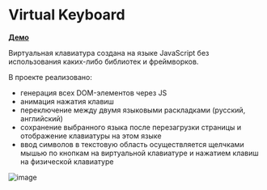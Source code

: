 # Virtual Keyboard

**[Демо](https://kirsawka.github.io/virtual-keyboard/)**

Виртуальная клавиатура создана на языке JavaScript без использования каких-либо библиотек и фреймворков.

В проекте реализовано:
- генерация всех DOM-элементов через JS
- анимация нажатия клавиш
- переключение между двумя языковыми раскладками (русский, английский)
- сохранение выбранного языка после перезагрузки страницы и отображение клавиатуры на этом языке
- ввод символов в текстовую область осуществляется щелчками мышью по кнопкам на виртуальной клавиатуре и нажатием клавиш на физической клавиатуре

![image](https://user-images.githubusercontent.com/83959481/190648554-a846c861-6517-4dda-9def-87aa87b6a9cd.png)
